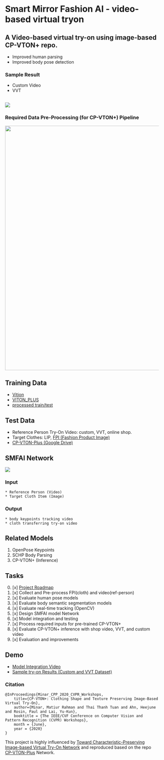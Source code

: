 # Smart Mirror Fashion AI - video-based virtual tryon
## A Video-based virtual try-on using image-based CP-VTON+ repo.
- Improved human parsing
- Improved body pose detection

### Sample Result
- Custom Video
- VVT
<br>
<img src='https://github.com/SJSUMS/SMFAI/blob/main/samples/SMFAI VVT.gif?raw=true'></img>

### Required Data Pre-Processing (for CP-VTON+) Pipeline
<img src = 'https://raw.githubusercontent.com/SJSUMS/SMFAI/main/data_process_pipe.png' width="800"></img>

## Training Data
- [Vition](https://drive.google.com/file/d/14tKmGjpt2rjvc4n8kkpdqs73EfUN0ys_/view?usp=sharing)
- [VITON_PLUS](https://1drv.ms/u/s!Ai8t8GAHdzVUiQQYX0azYhqIDPP6?e=4cpFTI)
- [processed train/test](https://1drv.ms/u/s!Ai8t8GAHdzVUiQQYX0azYhqIDPP6?e=4cpFTI)

## Test Data
- Reference Person Try-On Video: custom, VVT, online shop.
- Target Clothes: LIP, [FPI (Fashion Product Image)](https://www.kaggle.com/paramaggarwal/fashion-product-images-dataset)
- [CP-VTON-Plus (Google Drive)](https://drive.google.com/file/d/19RCQFjkbFaufXU518KAtkQtlfhTd9hsj/view?usp=sharing)

## SMFAI Network 
<img src="https://raw.githubusercontent.com/SJSUMS/SMFAI/main/video_tryOn_system_pipe.png"></img>
### Input
	* Reference Person (Video)
	* Target Cloth Item (Image)
### Output
	* body keypoints tracking video
	* cloth transferring try-on video

## Related Models
1. OpenPose Keypoints
2. SCHP Body Parsing
3. CP-VTON+ (Inference)

## Tasks
0. [x] [Project Roadmap](https://docs.google.com/document/d/1CZBH8DMEAly8ph0o73ss86cWLaEAVXaP4QX_QNFyV_4/edit?usp=sharing)
1. [x] Collect and Pre-process FPI(cloth) and video(ref-person)
2. [x] Evaluate human pose models
3. [x] Evaluate body semantic segmentation models
4. [x] Evaluate real-time tracking (OpenCV)
5. [x] Design SMFAI model Network
6. [x] Model integration and testing
7. [x] Process required inputs for pre-trained CP-VTON+ 
8. [x] Evaluate CP-VTON+ inference with shop video, VVT, and custom video
9. [x] Evaluation and improvements 

## Demo
- [Model Integration Video](https://youtu.be/OKBlrNRCLjs)
- [Sample try-on Results (Custom and VVT Dataset)](https://youtube.com/shorts/ptAGrvSjFB8)

### Citation
	@InProceedings{Minar_CPP_2020_CVPR_Workshops,
		title={CP-VTON+: Clothing Shape and Texture Preserving Image-Based Virtual Try-On},
		author={Minar, Matiur Rahman and Thai Thanh Tuan and Ahn, Heejune and Rosin, Paul and Lai, Yu-Kun},
		booktitle = {The IEEE/CVF Conference on Computer Vision and Pattern Recognition (CVPR) Workshops},
		month = {June},
		year = {2020}
	}
	
This project is highly influenced by [Toward Characteristic-Preserving Image-based Virtual Try-On Network](https://arxiv.org/abs/1807.07688) 
and reproduced based on the repo [CP-VTON-Plus](https://github.com/minar09/cp-vton-plus) Network.
